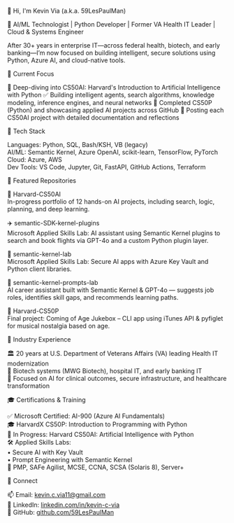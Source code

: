 👋 Hi, I'm Kevin Via (a.k.a. 59LesPaulMan)

🎯 AI/ML Technologist | Python Developer | Former VA Health IT Leader | Cloud & Systems Engineer

After 30+ years in enterprise IT—across federal health, biotech, and early banking—I’m now focused on building intelligent, secure solutions using Python, Azure AI, and cloud-native tools.

🚀 Current Focus

🧠 Deep-diving into CS50AI: Harvard's Introduction to Artificial Intelligence with Python
✅ Building intelligent agents, search algorithms, knowledge modeling, inference engines, and neural networks
📘 Completed CS50P (Python) and showcasing applied AI projects across GitHub
🧪 Posting each CS50AI project with detailed documentation and reflections

🧰 Tech Stack

Languages: Python, SQL, Bash/KSH, VB (legacy)  
AI/ML: Semantic Kernel, Azure OpenAI, scikit-learn, TensorFlow, PyTorch  
Cloud: Azure, AWS  
Dev Tools: VS Code, Jupyter, Git, FastAPI, GitHub Actions, Terraform

🔬 Featured Repositories

📘 Harvard-CS50AI  
In-progress portfolio of 12 hands-on AI projects, including search, logic, planning, and deep learning.

✈️ semantic-SDK-kernel-plugins  
Microsoft Applied Skills Lab: AI assistant using Semantic Kernel plugins to search and book flights via GPT-4o and a custom Python plugin layer.

🔐 semantic-kernel-lab  
Microsoft Applied Skills Lab: Secure AI apps with Azure Key Vault and Python client libraries.

🤖 semantic-kernel-prompts-lab  
AI career assistant built with Semantic Kernel & GPT-4o — suggests job roles, identifies skill gaps, and recommends learning paths.

📘 Harvard-CS50P  
Final project: Coming of Age Jukebox – CLI app using iTunes API & pyfiglet for musical nostalgia based on age.

🏥 Industry Experience

🏛️ 20 years at U.S. Department of Veterans Affairs (VA) leading Health IT modernization  
🔬 Biotech systems (MWG Biotech), hospital IT, and early banking IT  
🎯 Focused on AI for clinical outcomes, secure infrastructure, and healthcare transformation  

🎓 Certifications & Training

✅ Microsoft Certified: AI-900 (Azure AI Fundamentals)  
🎓 HarvardX CS50P: Introduction to Programming with Python  
📘 In Progress: Harvard CS50AI: Artificial Intelligence with Python  
🛠️ Applied Skills Labs:  
• Secure AI with Key Vault  
• Prompt Engineering with Semantic Kernel  
📜 PMP, SAFe Agilist, MCSE, CCNA, SCSA (Solaris 8), Server+

🤝 Connect

📫 Email: kevin.c.via11@gmail.com  
🔗 LinkedIn: [linkedin.com/in/kevin-c-via](https://www.linkedin.com/in/kevin-c-via)  
🔬 GitHub: [github.com/59LesPaulMan](https://github.com/59LesPaulMan)
